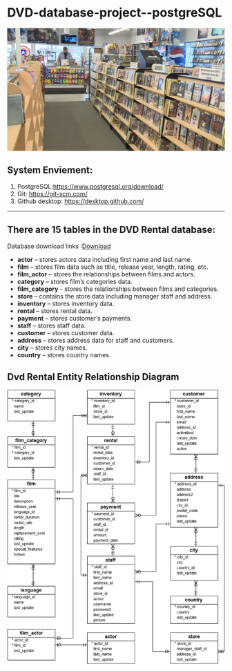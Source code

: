 #  DVD-database-project--postgreSQL

![background](https://github.com/HihizZ/DVD-database-project--postgreSQL/blob/main/resourse/Photo/BG.jpeg)

## System Enviement:
1. PostgreSQL:https://www.postgresql.org/download/
2. Git: https://git-scm.com/
3. Github desktop: https://desktop.github.com/

---

## There are 15 tables in the DVD Rental database:
Database download links :[Download](https://github.com/HihizZ/DVD-database-project--postgreSQL/blob/main/Database%20sourse/dvdrental.tar)

- **actor** – stores actors data including first name and last name.  
- **film** – stores film data such as title, release year, length, rating, etc.  
- **film_actor** – stores the relationships between films and actors.  
- **category** – stores film’s categories data.  
- **film_category** - stores the relationships between films and categories.  
- **store** – contains the store data including manager staff and address.  
- **inventory** – stores inventory data.  
- **rental** – stores rental data.  
- **payment** – stores customer’s payments.  
- **staff** – stores staff data.  
- **customer** – stores customer data.  
- **address** – stores address data for staff and customers.  
- **city** – stores city names.  
- **country** – stores country names.  

## Dvd Rental Entity Relationship Diagram
![dvd rental database diagram](https://github.com/HihizZ/DVD-database-project--postgreSQL/blob/main/resourse/Photo/dvd-rental-sample-database-diagram.png)
